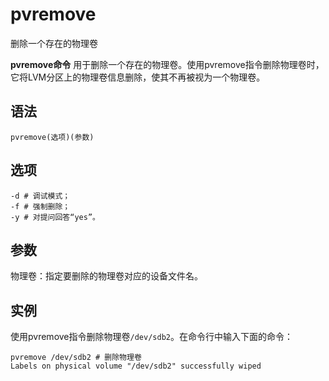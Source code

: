 pvremove
===

删除一个存在的物理卷


**pvremove命令** 用于删除一个存在的物理卷。使用pvremove指令删除物理卷时，它将LVM分区上的物理卷信息删除，使其不再被视为一个物理卷。

##  语法

```
pvremove(选项)(参数)
```

##  选项

```
-d # 调试模式；
-f # 强制删除；
-y # 对提问回答“yes”。
```

##  参数

物理卷：指定要删除的物理卷对应的设备文件名。

##  实例

使用pvremove指令删除物理卷`/dev/sdb2`。在命令行中输入下面的命令：

```
pvremove /dev/sdb2 # 删除物理卷
Labels on physical volume "/dev/sdb2" successfully wiped
```


